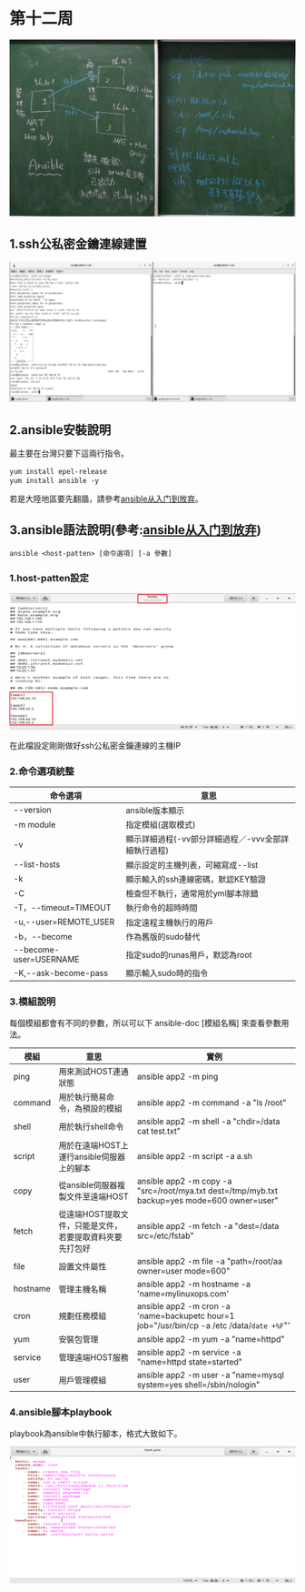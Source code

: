 # 第十二周

![image](https://github.com/LarrySu508/Linux_note/blob/master/Week12/IMAG0801.jpg)

## 1.ssh公私密金鑰連線建置

![image](https://github.com/LarrySu508/Linux_note/blob/master/Week12/a.png)

## 2.ansible安裝說明

最主要在台灣只要下這兩行指令。

```
yum install epel-release
yum install ansible -y
```

若是大陸地區要先翻牆，請參考[ansible从入门到放弃](https://blog.51cto.com/11886307/2385720)。

## 3.ansible語法說明(參考:[ansible从入门到放弃](https://blog.51cto.com/11886307/2385720))

```
ansible <host-patten> [命令選項] [-a 參數]
```

### 1.host-patten設定

![image](https://github.com/LarrySu508/Linux_note/blob/master/Week12/b.png)

在此檔設定剛剛做好ssh公私密金鑰連線的主機IP

### 2.命令選項統整

|命令選項                |意思                  |
|-----------------------|-------------------------|
|--version              |ansible版本顯示|
|-m module              |指定模組(選取模式)| 
|-v                     |顯示詳細過程(-vv部分詳細過程／-vvv全部詳細執行過程)| 
|--list-hosts           |顯示設定的主機列表，可縮寫成--list| 
|-k                     |顯示輸入的ssh連線密碼，默認KEY驗證| 
|-C                     |檢查但不執行，通常用於yml腳本除錯| 
|-T，--timeout=TIMEOUT  |執行命令的超時時間| 
|-u,--user=REMOTE_USER  |指定遠程主機執行的用戶| 
|-b，--become           |作為舊版的sudo替代| 
|--become-user=USERNAME |指定sudo的runas用戶，默認為root| 
|-K,--ask-become-pass   |顯示輸入sudo時的指令|

### 3.模組說明

每個模組都會有不同的參數，所以可以下 ansible-doc [模組名稱] 來查看參數用法。

|模組                  |意思                  |實例|
|---------------------|-------------------------|----------------|
|ping         |用來測試HOST連通狀態|ansible app2 -m ping|
|command      |用於執行簡易命令，為預設的模組|ansible app2 -m command -a "ls /root"| 
|shell        |用於執行shell命令|ansible app2 -m shell -a "chdir=/data cat test.txt"| 
|script       |用於在遠端HOST上運行ansible伺服器上的腳本|ansible app2 -m script -a a.sh| 
|copy         |從ansible伺服器複製文件至遠端HOST|ansible app2 -m copy -a "src=/root/mya.txt dest=/tmp/myb.txt backup=yes mode=600 owner=user"| 
|fetch        |從遠端HOST提取文件，只能是文件，若要提取資料夾要先打包好|ansible app2 -m fetch -a "dest=/data src=/etc/fstab"| 
|file         |設置文件屬性|ansible app2 -m file -a "path=/root/aa owner=user mode=600"|
|hostname     |管理主機名稱|ansible app2 -m hostname -a 'name=mylinuxops.com'|  
|cron         |規劃任務模組|ansible app2 -m cron -a 'name=backupetc hour=1 job="/usr/bin/cp -a /etc /data/`date +%F`"'| 
|yum          |安裝包管理|ansible app2 -m yum -a "name=httpd"| 
|service      |管理遠端HOST服務|ansible app2 -m service -a "name=httpd state=started"| 
|user         |用戶管理模組|ansible app2 -m user -a "name=mysql system=yes shell=/sbin/nologin"| 

### 4.ansible腳本playbook

playbook為ansible中執行腳本，格式大致如下。

![image](https://github.com/LarrySu508/Linux_note/blob/master/Week12/c.png)

